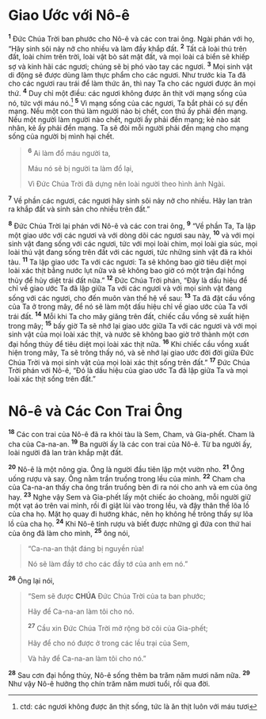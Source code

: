 # Giao Ước với Nô-ê
<sup><b>1</b></sup> Đức Chúa Trời ban phước cho Nô-ê và các con trai ông. Ngài phán với họ, “Hãy sinh sôi nảy nở cho nhiều và làm đầy khắp đất. <sup><b>2</b></sup> Tất cả loài thú trên đất, loài chim trên trời, loài vật bò sát mặt đất, và mọi loài cá biển sẽ khiếp sợ và kinh hãi các ngươi; chúng sẽ bị phó vào tay các ngươi. <sup><b>3</b></sup> Mọi sinh vật di động sẽ được dùng làm thực phẩm cho các ngươi. Như trước kia Ta đã cho các ngươi rau trái để làm thức ăn, thì nay Ta cho các ngươi được ăn mọi thứ. <sup><b>4</b></sup> Duy chỉ một điều: các ngươi không được ăn thịt với mạng sống của nó, tức với máu nó.[^1-ac4a58ee-7612-4149-84a8-463735405fe6] <sup><b>5</b></sup> Vì mạng sống của các ngươi, Ta bắt phải có sự đền mạng. Nếu một con thú làm người nào bị chết, con thú ấy phải đền mạng. Nếu một người làm người nào chết, người ấy phải đền mạng; kẻ nào sát nhân, kẻ ấy phải đền mạng. Ta sẽ đòi mỗi người phải đền mạng cho mạng sống của người bị mình hại chết.

> <sup><b>6</b></sup> Ai làm đổ máu người ta,
>
> Máu nó sẽ bị người ta làm đổ lại,
>
> Vì Đức Chúa Trời đã dựng nên loài người theo hình ảnh Ngài.

<sup><b>7</b></sup> Về phần các ngươi, các ngươi hãy sinh sôi nảy nở cho nhiều. Hãy lan tràn ra khắp đất và sinh sản cho nhiều trên đất.”

<sup><b>8</b></sup> Đức Chúa Trời lại phán với Nô-ê và các con trai ông, <sup><b>9</b></sup> “Về phần Ta, Ta lập một giao ước với các ngươi và với dòng dõi các ngươi sau này, <sup><b>10</b></sup> và với mọi sinh vật đang sống với các ngươi, tức với mọi loài chim, mọi loài gia súc, mọi loài thú vật đang sống trên đất với các ngươi, tức những sinh vật đã ra khỏi tàu. <sup><b>11</b></sup> Ta lập giao ước Ta với các ngươi: Ta sẽ không bao giờ tiêu diệt mọi loài xác thịt bằng nước lụt nữa và sẽ không bao giờ có một trận đại hồng thủy để hủy diệt trái đất nữa.” <sup><b>12</b></sup> Đức Chúa Trời phán, “Đây là dấu hiệu để chỉ về giao ước Ta đã lập giữa Ta với các ngươi và với mọi sinh vật đang sống với các ngươi, cho đến muôn vàn thế hệ về sau: <sup><b>13</b></sup> Ta đã đặt cầu vồng của Ta ở trong mây, để nó sẽ làm một dấu hiệu chỉ về giao ước của Ta với trái đất. <sup><b>14</b></sup> Mỗi khi Ta cho mây giăng trên đất, chiếc cầu vồng sẽ xuất hiện trong mây; <sup><b>15</b></sup> bấy giờ Ta sẽ nhớ lại giao ước giữa Ta với các ngươi và với mọi sinh vật của mọi loài xác thịt, và nước sẽ không bao giờ trở thành một cơn đại hồng thủy để tiêu diệt mọi loài xác thịt nữa. <sup><b>16</b></sup> Khi chiếc cầu vồng xuất hiện trong mây, Ta sẽ trông thấy nó, và sẽ nhớ lại giao ước đời đời giữa Đức Chúa Trời và mọi sinh vật của mọi loài xác thịt sống trên đất.” <sup><b>17</b></sup> Đức Chúa Trời phán với Nô-ê, “Đó là dấu hiệu của giao ước Ta đã lập giữa Ta và mọi loài xác thịt sống trên đất.”

# Nô-ê và Các Con Trai Ông
<sup><b>18</b></sup> Các con trai của Nô-ê đã ra khỏi tàu là Sem, Cham, và Gia-phết. Cham là cha của Ca-na-an. <sup><b>19</b></sup> Ba người ấy là các con trai của Nô-ê. Từ ba người ấy, loài người đã lan tràn khắp mặt đất.

<sup><b>20</b></sup> Nô-ê là một nông gia. Ông là người đầu tiên lập một vườn nho. <sup><b>21</b></sup> Ông uống rượu và say. Ông nằm trần truồng trong lều của mình. <sup><b>22</b></sup> Cham cha của Ca-na-an thấy cha ông trần truồng bèn đi ra nói cho anh và em của ông hay. <sup><b>23</b></sup> Nghe vậy Sem và Gia-phết lấy một chiếc áo choàng, mỗi người giữ một vạt áo trên vai mình, rồi đi giật lùi vào trong lều, và đậy thân thể lõa lồ của cha họ. Mặt họ quay đi hướng khác, nên họ không hề trông thấy sự lõa lồ của cha họ. <sup><b>24</b></sup> Khi Nô-ê tỉnh rượu và biết được những gì đứa con thứ hai của ông đã làm cho mình, <sup><b>25</b></sup> ông nói,

> “Ca-na-an thật đáng bị nguyền rủa!
>
> Nó sẽ làm đầy tớ cho các đầy tớ của anh em nó.”

<sup><b>26</b></sup> Ông lại nói,

> “Sem sẽ được **CHÚA** Đức Chúa Trời của ta ban phước;
>
> Hãy để Ca-na-an làm tôi cho nó.
>
> <sup><b>27</b></sup> Cầu xin Đức Chúa Trời mở rộng bờ cõi của Gia-phết;
>
> Hãy để cho nó được ở trong các lều trại của Sem,
>
> Và hãy để Ca-na-an làm tôi cho nó.”

<sup><b>28</b></sup> Sau cơn đại hồng thủy, Nô-ê sống thêm ba trăm năm mươi năm nữa. <sup><b>29</b></sup> Như vậy Nô-ê hưởng thọ chín trăm năm mươi tuổi, rồi qua đời.

[^1-ac4a58ee-7612-4149-84a8-463735405fe6]: ctd: các ngươi không được ăn thịt sống, tức là ăn thịt luôn với máu tươi